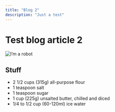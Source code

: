 ```yaml
---
title: "Blog 2"
description: "Just a test"
---
```


# Test blog article 2

![I’m a robot](/peter_s_small.png)

## Stuff

- 2 1/2 cups (315g) all-purpose flour
- 1 teaspoon salt
- 1 teaspoon sugar
- 1 cup (225g) unsalted butter, chilled and diced
- 1/4 to 1/2 cup (60-120ml) ice water
